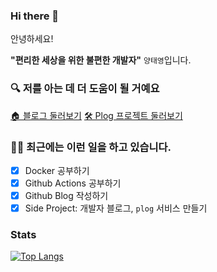 ### Hi there 👋

안녕하세요! 

**"편리한 세상을 위한 불편한 개발자"** `양태영`입니다.

### 🔍 저를 아는 데 더 도움이 될 거예요
[🏠 블로그 둘러보기](https://yangtaeyoung.github.io/)
[🛠️ Plog 프로젝트 둘러보기](https://project-555.github.io/)
### 🧑‍💻 최근에는 이런 일을 하고 있습니다.
- [x] Docker 공부하기
- [x] Github Actions 공부하기
- [x] Github Blog 작성하기
- [x] Side Project:  개발자 블로그, `plog` 서비스 만들기 

### Stats
[![Top Langs](https://github-readme-stats.vercel.app/api/top-langs/?username=YangTaeyoung&hide=javascript,html,css,jupyter%20notebook,vue,php,scss)](https://github.com/anuraghazra/github-readme-stats)

<!--
**YangTaeyoung/YangTaeyoung** is a ✨ _special_ ✨ repository because its `README.md` (this file) appears on your GitHub profile.

Here are some ideas to get you started:

- 🔭 I’m currently working on ...
- 🌱 I’m currently learning ...
- 👯 I’m looking to collaborate on ...
- 🤔 I’m looking for help with ...
- 💬 Ask me about ...
- 📫 How to reach me: ...
- 😄 Pronouns: ...
- ⚡ Fun fact: ...
-->
